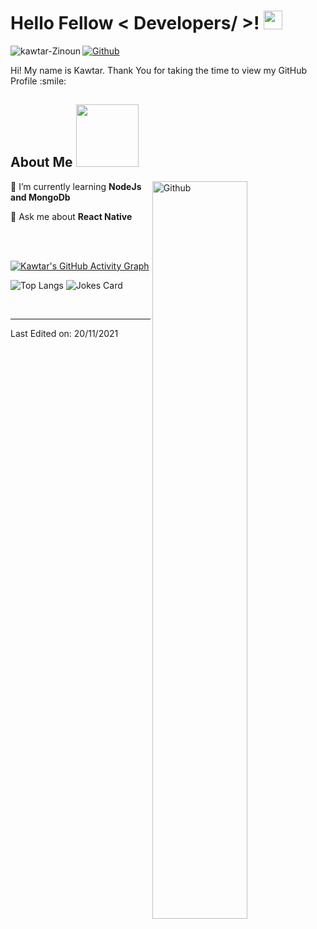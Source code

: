<h1> Hello Fellow < Developers/ >! <img src = "https://raw.githubusercontent.com/MartinHeinz/MartinHeinz/master/wave.gif" width = 30px> </h1>
<p align='center'>
</p>

 
<img align="left" src="https://komarev.com/ghpvc/?username=kawtar-Zinoun&label=Profile%20views&color=FF00E4&style=flat" alt="kawtar-Zinoun" />
  
[![Github](https://img.shields.io/github/followers/kawtar-Zinoun?label=Follow&style=social)](https://github.com/kawtar-Zinoun) 
 
  
<div size='20px'> Hi! My name is Kawtar. Thank You for taking the time to view my GitHub Profile :smile: 
</div>

<h2> About Me <img src = "https://media0.giphy.com/media/KDDpcKigbfFpnejZs6/giphy.gif?cid=ecf05e47oy6f4zjs8g1qoiystc56cu7r9tb8a1fe76e05oty&rid=giphy.gif" width = 100px></h2>

<img width="55%" align="right" alt="Github" src="https://raw.githubusercontent.com/onimur/.github/master/.resources/git-header.svg" />
  
 🌱 I’m currently learning **NodeJs and MongoDb**
  
 💬 Ask me about **React Native**
  

<br>
  <br>
  
[![Kawtar's GitHub Activity Graph](https://activity-graph.herokuapp.com/graph?username=kawtar-Zinoun&theme=tokyonight)](https://git.io/praveenscience)

![Top Langs](https://github-readme-stats.vercel.app/api/top-langs/?username=kawtar-Zinoun&theme=tokyonight) ![Jokes Card](https://readme-jokes.vercel.app/api?theme=tokyonight) 


<br>

-----

Last Edited on: 20/11/2021
